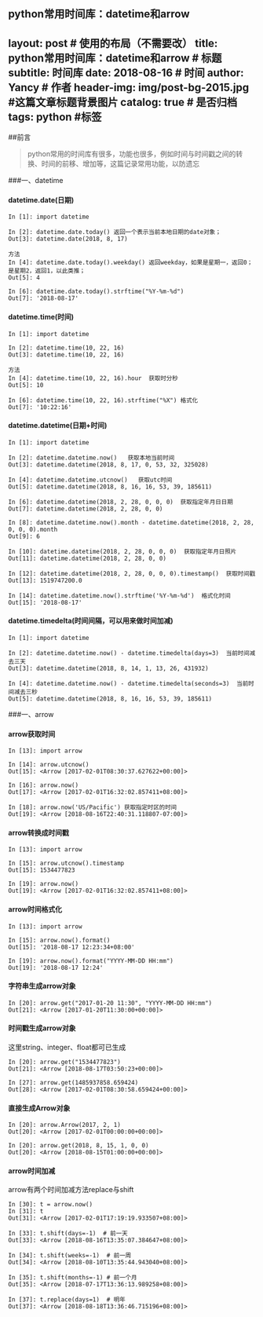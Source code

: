 python常用时间库：datetime和arrow
---
layout:     post   				    # 使用的布局（不需要改）
title:      python常用时间库：datetime和arrow 				# 标题 
subtitle:   时间库
date:       2018-08-16 				# 时间
author:     Yancy 						# 作者
header-img: img/post-bg-2015.jpg 	#这篇文章标题背景图片
catalog: true 						# 是否归档
tags: python								#标签
---

##前言
>python常用的时间库有很多，功能也很多，例如时间与时间戳之间的转换、时间的前移、增加等，这篇记录常用功能，以防遗忘



###一、datetime
#### datetime.date(日期)
```
In [1]: import datetime

In [2]: datetime.date.today() 返回一个表示当前本地日期的date对象；
Out[3]: datetime.date(2018, 8, 17)

方法
In [4]: datetime.date.today().weekday() 返回weekday，如果是星期一，返回0；是星期2，返回1，以此类推；
Out[5]: 4

In [6]: datetime.date.today().strftime("%Y-%m-%d")
Out[7]: '2018-08-17'

```

#### datetime.time(时间)
```
In [1]: import datetime

In [2]: datetime.time(10, 22, 16)
Out[3]: datetime.time(10, 22, 16)

方法
In [4]: datetime.time(10, 22, 16).hour  获取时分秒
Out[5]: 10

In [6]: datetime.time(10, 22, 16).strftime("%X") 格式化
Out[7]: '10:22:16'

```


#### datetime.datetime(日期+时间)
```
In [1]: import datetime

In [2]: datetime.datetime.now()   获取本地当前时间
Out[3]: datetime.datetime(2018, 8, 17, 0, 53, 32, 325028)

In [4]: datetime.datetime.utcnow()   获取utc时间
Out[5]: datetime.datetime(2018, 8, 16, 16, 53, 39, 185611)

In [6]: datetime.datetime(2018, 2, 28, 0, 0, 0)  获取指定年月日日期
Out[7]: datetime.datetime(2018, 2, 28, 0, 0)

In [8]: datetime.datetime.now().month - datetime.datetime(2018, 2, 28, 0, 0, 0).month
Out[9]: 6

In [10]: datetime.datetime(2018, 2, 28, 0, 0, 0)  获取指定年月日照片
Out[11]: datetime.datetime(2018, 2, 28, 0, 0)

In [12]: datetime.datetime(2018, 2, 28, 0, 0, 0).timestamp()  获取时间戳
Out[13]: 1519747200.0

In [14]: datetime.datetime.now().strftime('%Y-%m-%d')  格式化时间
Out[15]: '2018-08-17'

```


#### datetime.timedelta(时间间隔，可以用来做时间加减)
```
In [1]: import datetime

In [2]: datetime.datetime.now() - datetime.timedelta(days=3)  当前时间减去三天
Out[3]: datetime.datetime(2018, 8, 14, 1, 13, 26, 431932)

In [4]: datetime.datetime.now() - datetime.timedelta(seconds=3)  当前时间减去三秒
Out[5]: datetime.datetime(2018, 8, 16, 16, 53, 39, 185611)

```


###一、arrow
#### arrow获取时间

```
In [13]: import arrow

In [14]: arrow.utcnow()
Out[15]: <Arrow [2017-02-01T08:30:37.627622+00:00]>

In [16]: arrow.now()
Out[17]: <Arrow [2017-02-01T16:32:02.857411+08:00]>

In [18]: arrow.now('US/Pacific') 获取指定时区的时间
Out[19]: <Arrow [2018-08-16T22:40:31.118807-07:00]>

```

#### arrow转换成时间戳

```
In [13]: import arrow

In [15]: arrow.utcnow().timestamp
Out[15]: 1534477823

In [19]: arrow.now()
Out[19]: <Arrow [2017-02-01T16:32:02.857411+08:00]>

```

#### arrow时间格式化

```
In [13]: import arrow

In [15]: arrow.now().format()
Out[15]: '2018-08-17 12:23:34+08:00'

In [19]: arrow.now().format("YYYY-MM-DD HH:mm")
Out[19]: '2018-08-17 12:24'

```

#### 字符串生成arrow对象

```
In [20]: arrow.get("2017-01-20 11:30", "YYYY-MM-DD HH:mm")
Out[21]: <Arrow [2017-01-20T11:30:00+00:00]>

```

#### 时间戳生成arrow对象
这里string、integer、float都可已生成
```
In [20]: arrow.get("1534477823")
Out[21]: <Arrow [2018-08-17T03:50:23+00:00]>

In [27]: arrow.get(1485937858.659424)
Out[28]: <Arrow [2017-02-01T08:30:58.659424+00:00]>

```

#### 直接生成Arrow对象

```
In [20]: arrow.Arrow(2017, 2, 1)
Out[20]: <Arrow [2017-02-01T00:00:00+00:00]>

In [20]: arrow.get(2018, 8, 15, 1, 0, 0)
Out[20]: <Arrow [2018-08-15T01:00:00+00:00]>

```

#### arrow时间加减
arrow有两个时间加减方法replace与shift
```
In [30]: t = arrow.now()
In [31]: t
Out[31]: <Arrow [2017-02-01T17:19:19.933507+08:00]>

In [33]: t.shift(days=-1)  # 前一天
Out[33]: <Arrow [2018-08-16T13:35:07.384647+08:00]>

In [34]: t.shift(weeks=-1)  # 前一周
Out[34]: <Arrow [2018-08-10T13:35:44.943040+08:00]>

In [35]: t.shift(months=-1) # 前一个月
Out[35]: <Arrow [2018-07-17T13:36:13.989258+08:00]>

In [37]: t.replace(days=1)  # 明年
Out[37]: <Arrow [2018-08-18T13:36:46.715196+08:00]>

```
